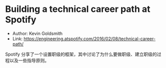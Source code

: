 # Building a technical career path at Spotify

* Author: Kevin Goldsmith
* Link: https://engineering.atspotify.com/2016/02/08/technical-career-path/

Spotify 分享了一个设置职级的框架，其中讨论了为什么要做职级、建立职级的过程以及一些指导原则。
